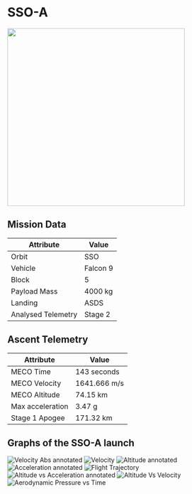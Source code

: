 # SSO-A

<img src="https://images2.imgbox.com/c3/88/YprVKOBk_o.png" width=400px>

## Mission Data

| Attribute | Value |
| ------------- | ------------- |
| Orbit | SSO  |
| Vehicle | Falcon 9  |
| Block | 5  |
| Payload Mass | 4000 kg |
| Landing | ASDS |
| Analysed Telemetry| Stage 2 |




## Ascent Telemetry

| Attribute | Value |
| ------------- | ------------- |
| MECO Time | 143 seconds |
| MECO Velocity | 1641.666 m/s |
| MECO Altitude | 74.15 km |
| Max acceleration | 3.47 g|
| Stage 1 Apogee | 171.32 km |





## Graphs of the SSO-A launch

![Velocity Abs annotated](https://github.com/shahar603/Telemetry-Data/blob/master/SSO-A/Graphs/Velocity%20Abs%20annotated.png)
![Velocity](https://github.com/shahar603/Telemetry-Data/blob/master/SSO-A/Graphs/Velocity.png)
![Altitude annotated](https://github.com/shahar603/Telemetry-Data/blob/master/SSO-A/Graphs/Altitude%20annotated.png)
![Acceleration annotated](https://github.com/shahar603/Telemetry-Data/blob/master/SSO-A/Graphs/Acceleration%20annotated.png)
![Flight Trajectory](https://github.com/shahar603/Telemetry-Data/blob/master/SSO-A/Graphs/Flight%20Trajectory.png)
![Altitude vs Acceleration annotated](https://github.com/shahar603/Telemetry-Data/blob/master/SSO-A/Graphs/Altitude%20vs%20Acceleration%20annotated.png)
![Altitude Vs Velocity](https://github.com/shahar603/Telemetry-Data/blob/master/SSO-A/Graphs/Altitude%20Vs%20Velocity.png)
![Aerodynamic Pressure vs Time](https://github.com/shahar603/Telemetry-Data/blob/master/SSO-A/Graphs/Aerodynamic%20Pressure.png)
